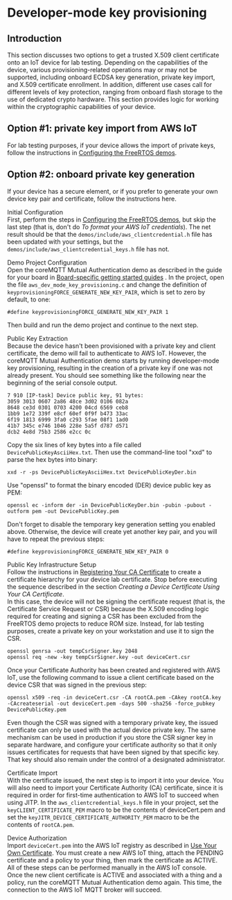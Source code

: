 # Developer\-mode key provisioning<a name="dev-mode-key-provisioning"></a>

## Introduction<a name="dev-mode-key-provisioning-intro"></a>

This section discusses two options to get a trusted X\.509 client certificate onto an IoT device for lab testing\. Depending on the capabilities of the device, various provisioning\-related operations may or may not be supported, including onboard ECDSA key generation, private key import, and X\.509 certificate enrollment\. In addition, different use cases call for different levels of key protection, ranging from onboard flash storage to the use of dedicated crypto hardware\. This section provides logic for working within the cryptographic capabilities of your device\.

## Option \#1: private key import from AWS IoT<a name="dev-mode-key-provisioning-option1"></a>

For lab testing purposes, if your device allows the import of private keys, follow the instructions in [Configuring the FreeRTOS demos](freertos-prereqs.md#freertos-configure)\.

## Option \#2: onboard private key generation<a name="dev-mode-key-provisioning-option2"></a>

If your device has a secure element, or if you prefer to generate your own device key pair and certificate, follow the instructions here\.

Initial Configuration  
First, perform the steps in [Configuring the FreeRTOS demos](freertos-prereqs.md#freertos-configure), but skip the last step \(that is, don't do *To format your AWS IoT credentials*\)\. The net result should be that the `demos/include/aws_clientcredential.h` file has been updated with your settings, but the `demos/include/aws_clientcredential_keys.h` file has not\.

Demo Project Configuration  
Open the coreMQTT Mutual Authentication demo as described in the guide for your board in [Board\-specific getting started guides](getting-started-guides.md) \. In the project, open the file `aws_dev_mode_key_provisioning.c` and change the definition of `keyprovisioningFORCE_GENERATE_NEW_KEY_PAIR`, which is set to zero by default, to one:  

```
#define keyprovisioningFORCE_GENERATE_NEW_KEY_PAIR 1
```
Then build and run the demo project and continue to the next step\.

Public Key Extraction  
Because the device hasn't been provisioned with a private key and client certificate, the demo will fail to authenticate to AWS IoT\. However, the coreMQTT Mutual Authentication demo starts by running developer\-mode key provisioning, resulting in the creation of a private key if one was not already present\. You should see something like the following near the beginning of the serial console output\.  

```
7 910 [IP-task] Device public key, 91 bytes:
3059 3013 0607 2a86 48ce 3d02 0106 082a
8648 ce3d 0301 0703 4200 04cd 6569 ceb8
1bb9 1e72 339f e8cf 60ef 0f9f b473 33ac
6f19 1813 6999 3fa0 c293 5fae 08f1 1ad0
41b7 345c e746 1046 228e 5a5f d787 d571
dcb2 4e8d 75b3 2586 e2cc 0c
```
Copy the six lines of key bytes into a file called `DevicePublicKeyAsciiHex.txt`\. Then use the command\-line tool "xxd" to parse the hex bytes into binary:  

```
xxd -r -ps DevicePublicKeyAsciiHex.txt DevicePublicKeyDer.bin
```
Use "openssl" to format the binary encoded \(DER\) device public key as PEM:  

```
openssl ec -inform der -in DevicePublicKeyDer.bin -pubin -pubout -outform pem -out DevicePublicKey.pem
```
Don't forget to disable the temporary key generation setting you enabled above\. Otherwise, the device will create yet another key pair, and you will have to repeat the previous steps:  

```
#define keyprovisioningFORCE_GENERATE_NEW_KEY_PAIR 0
```

Public Key Infrastructure Setup  
Follow the instructions in [ Registering Your CA Certificate](https://docs.aws.amazon.com/iot/latest/developerguide/device-certs-your-own.html#register-CA-cert) to create a certificate hierarchy for your device lab certificate\. Stop before executing the sequence described in the section *Creating a Device Certificate Using Your CA Certificate*\.  
In this case, the device will not be signing the certificate request \(that is, the Certificate Service Request or CSR\) because the X\.509 encoding logic required for creating and signing a CSR has been excluded from the FreeRTOS demo projects to reduce ROM size\. Instead, for lab testing purposes, create a private key on your workstation and use it to sign the CSR\.  

```
openssl genrsa -out tempCsrSigner.key 2048
openssl req -new -key tempCsrSigner.key -out deviceCert.csr
```
Once your Certificate Authority has been created and registered with AWS IoT, use the following command to issue a client certificate based on the device CSR that was signed in the previous step:  

```
openssl x509 -req -in deviceCert.csr -CA rootCA.pem -CAkey rootCA.key -CAcreateserial -out deviceCert.pem -days 500 -sha256 -force_pubkey DevicePublicKey.pem 
```
Even though the CSR was signed with a temporary private key, the issued certificate can only be used with the actual device private key\. The same mechanism can be used in production if you store the CSR signer key in separate hardware, and configure your certificate authority so that it only issues certificates for requests that have been signed by that specific key\. That key should also remain under the control of a designated administrator\.

Certificate Import  
With the certificate issued, the next step is to import it into your device\. You will also need to import your Certificate Authority \(CA\) certificate, since it is required in order for first\-time authentication to AWS IoT to succeed when using JITP\. In the `aws_clientcredential_keys.h` file in your project, set the `keyCLIENT_CERTIFICATE_PEM` macro to be the contents of deviceCert\.pem and set the `keyJITR_DEVICE_CERTIFICATE_AUTHORITY_PEM` macro to be the contents of `rootCA.pem`\.

Device Authorization  
Import `deviceCert.pem` into the AWS IoT registry as described in [ Use Your Own Certificate](https://docs.aws.amazon.com/iot/latest/developerguide/device-certs-your-own.html#manual-cert-registration)\. You must create a new AWS IoT thing, attach the PENDING certificate and a policy to your thing, then mark the certificate as ACTIVE\. All of these steps can be performed manually in the AWS IoT console\.  
Once the new client certificate is ACTIVE and associated with a thing and a policy, run the coreMQTT Mutual Authentication demo again\. This time, the connection to the AWS IoT MQTT broker will succeed\.